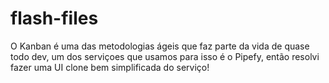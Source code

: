 # flash-files
O Kanban é uma das metodologias ágeis que faz parte da vida de quase todo dev, um dos serviçoes que usamos para isso é o Pipefy, então resolvi fazer uma UI clone bem simplificada do serviço!
